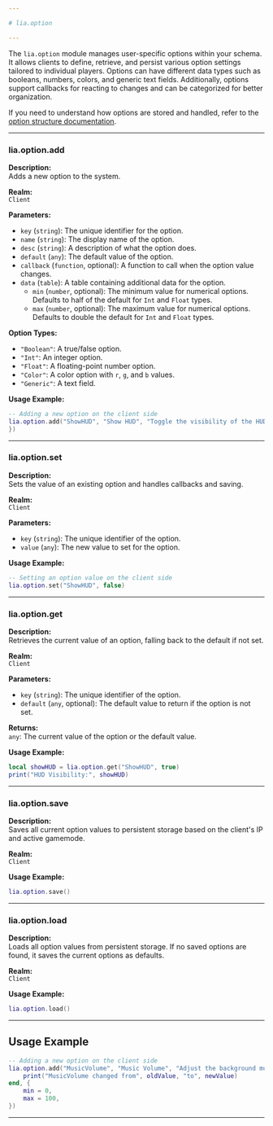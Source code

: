 ```yaml
---

# lia.option

---
```


The `lia.option` module manages user-specific options within your schema. It allows clients to define, retrieve, and persist various option settings tailored to individual players. Options can have different data types such as booleans, numbers, colors, and generic text fields. Additionally, options support callbacks for reacting to changes and can be categorized for better organization.

If you need to understand how options are stored and handled, refer to the [option structure documentation](./framework/definitions/option).

---

### **lia.option.add**

**Description:**  
Adds a new option to the system.

**Realm:**  
`Client`

**Parameters:**  

- `key` (`string`): The unique identifier for the option.
- `name` (`string`): The display name of the option.
- `desc` (`string`): A description of what the option does.
- `default` (`any`): The default value of the option.
- `callback` (`function`, optional): A function to call when the option value changes.
- `data` (`table`): A table containing additional data for the option.
  - `min` (`number`, optional): The minimum value for numerical options. Defaults to half of the default for `Int` and `Float` types.
  - `max` (`number`, optional): The maximum value for numerical options. Defaults to double the default for `Int` and `Float` types.

**Option Types:**

- `"Boolean"`: A true/false option.
- `"Int"`: An integer option.
- `"Float"`: A floating-point number option.
- `"Color"`: A color option with `r`, `g`, and `b` values.
- `"Generic"`: A text field.

**Usage Example:**
```lua
-- Adding a new option on the client side
lia.option.add("ShowHUD", "Show HUD", "Toggle the visibility of the HUD.", true, nil, {
})
```

---

### **lia.option.set**

**Description:**  
Sets the value of an existing option and handles callbacks and saving.

**Realm:**  
`Client`

**Parameters:**  

- `key` (`string`): The unique identifier of the option.
- `value` (`any`): The new value to set for the option.

**Usage Example:**
```lua
-- Setting an option value on the client side
lia.option.set("ShowHUD", false)
```

---

### **lia.option.get**

**Description:**  
Retrieves the current value of an option, falling back to the default if not set.

**Realm:**  
`Client`

**Parameters:**  

- `key` (`string`): The unique identifier of the option.
- `default` (`any`, optional): The default value to return if the option is not set.

**Returns:**  
`any`: The current value of the option or the default value.

**Usage Example:**
```lua
local showHUD = lia.option.get("ShowHUD", true)
print("HUD Visibility:", showHUD)
```

---

### **lia.option.save**

**Description:**  
Saves all current option values to persistent storage based on the client's IP and active gamemode.

**Realm:**  
`Client`

**Usage Example:**
```lua
lia.option.save()
```

---

### **lia.option.load**

**Description:**  
Loads all option values from persistent storage. If no saved options are found, it saves the current options as defaults.

**Realm:**  
`Client`

**Usage Example:**
```lua
lia.option.load()
```

---

## Usage Example

```lua
-- Adding a new option on the client side
lia.option.add("MusicVolume", "Music Volume", "Adjust the background music volume.", 75, function(oldValue, newValue)
    print("MusicVolume changed from", oldValue, "to", newValue)
end, {
    min = 0,
    max = 100,
})
```
---
